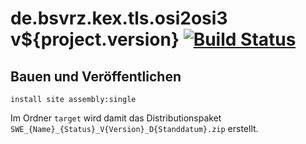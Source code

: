 de.bsvrz.kex.tls.osi2osi3 v${project.version} [![Build Status](https://travis-ci.org/datenverteiler/de.bsvrz.kex.tls.osi2osi3.svg?branch=master)](https://travis-ci.org/datenverteiler/de.bsvrz.kex.tls.osi2osi3)
=================================


Bauen und Veröffentlichen
-------------------------

    install site assembly:single

Im Ordner `target` wird damit das Distributionspaket
`SWE_{Name}_{Status}_V{Version}_D{Standdatum}.zip` erstellt.
